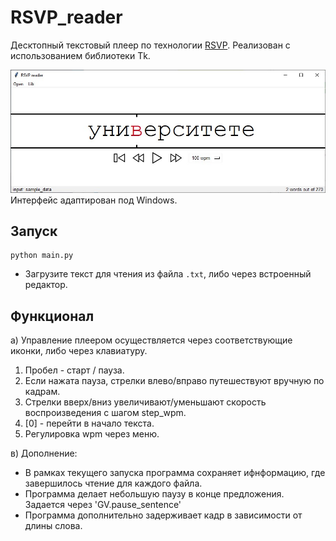 # RSVP_reader
Десктопный текстовый плеер по технологии [RSVP](https://ru.wikipedia.org/wiki/%D0%91%D1%8B%D1%81%D1%82%D1%80%D0%BE%D0%B5_%D0%BF%D0%BE%D1%81%D0%BB%D0%B5%D0%B4%D0%BE%D0%B2%D0%B0%D1%82%D0%B5%D0%BB%D1%8C%D0%BD%D0%BE%D0%B5_%D0%B2%D0%B8%D0%B7%D1%83%D0%B0%D0%BB%D1%8C%D0%BD%D0%BE%D0%B5_%D0%BF%D1%80%D0%B5%D0%B4%D1%8A%D1%8F%D0%B2%D0%BB%D0%B5%D0%BD%D0%B8%D0%B5). Реализован с использованием библиотеки Tk.

<img src="https://raw.githubusercontent.com/degterevz/RSVP_reader/master/sample.jpg">
Интерфейс адаптирован под Windows.

## Запуск

```
python main.py
```
* Загрузите текст для чтения из файла ```.txt```, либо через встроенный редактор.

## Функционал

а) Управление плеером осуществляется через соответствующие иконки, либо через клавиатуру.

1. Пробел - старт / пауза.
2. Если нажата пауза, стрелки влево/вправо путешествуют вручную по кадрам.
3. Стрелки вверх/вниз увеличивают/уменьшают скорость воспроизведения с шагом step_wpm.
4. [0] - перейти в начало текста.
5. Регулировка wpm через меню. 

в) Дополнение: 
* В рамках текущего запуска программа сохраняет ифнформацию, где завершилось чтение для каждого файла.
* Программа делает небольшую паузу в конце предложения. Задается через 'GV.pause_sentence'
* Программа дополнительно задерживает кадр в зависимости от длины слова.
